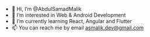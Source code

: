 - 👋 Hi, I’m @AbdulSamadMalik
- 👀 I’m interested in Web & Android Development
- 🌱 I’m currently learning React, Angular and Flutter
- 📫 You can reach me by email asmalik.dev@gmail.com
